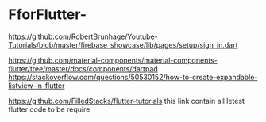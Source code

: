 # FforFlutter-
https://github.com/RobertBrunhage/Youtube-Tutorials/blob/master/firebase_showcase/lib/pages/setup/sign_in.dart

https://github.com/material-components/material-components-flutter/tree/master/docs/components/dartpad
https://stackoverflow.com/questions/50530152/how-to-create-expandable-listview-in-flutter





https://github.com/FilledStacks/flutter-tutorials
this link contain all letest flutter code to be require
